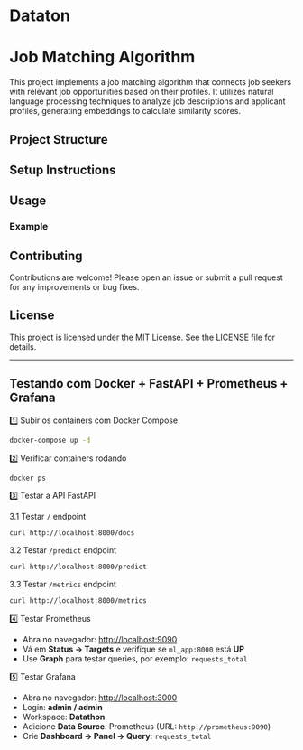 # Dataton

# Job Matching Algorithm

This project implements a job matching algorithm that connects job seekers with relevant job opportunities based on their profiles. It utilizes natural language processing techniques to analyze job descriptions and applicant profiles, generating embeddings to calculate similarity scores.

## Project Structure



## Setup Instructions




## Usage


### Example



## Contributing

Contributions are welcome! Please open an issue or submit a pull request for any improvements or bug fixes.

## License

This project is licensed under the MIT License. See the LICENSE file for details.

---

## Testando com Docker + FastAPI + Prometheus + Grafana

1️⃣ Subir os containers com Docker Compose  
```bash
docker-compose up -d
```

2️⃣ Verificar containers rodando  
```bash
docker ps
```

3️⃣ Testar a API FastAPI  

3.1 Testar `/` endpoint  
```bash
curl http://localhost:8000/docs
```

3.2 Testar `/predict` endpoint  
```bash
curl http://localhost:8000/predict
```

3.3 Testar `/metrics` endpoint  
```bash
curl http://localhost:8000/metrics
```

4️⃣ Testar Prometheus  

- Abra no navegador: [http://localhost:9090](http://localhost:9090)  
- Vá em **Status → Targets** e verifique se `ml_app:8000` está **UP**  
- Use **Graph** para testar queries, por exemplo: `requests_total`  

5️⃣ Testar Grafana  

- Abra no navegador: [http://localhost:3000](http://localhost:3000)  
- Login: **admin / admin**  
- Workspace: **Datathon**  
- Adicione **Data Source**: Prometheus (URL: `http://prometheus:9090`)  
- Crie **Dashboard → Panel → Query**: `requests_total`  
